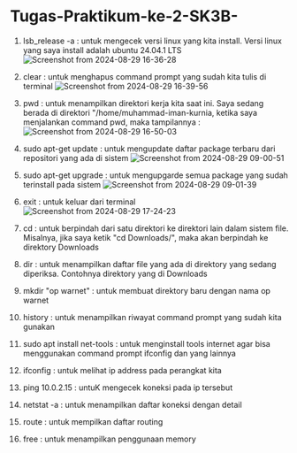 # Tugas-Praktikum-ke-2-SK3B-
1. lsb_release -a : untuk mengecek versi linux yang kita install. Versi linux yang saya install adalah ubuntu 24.04.1 LTS
![Screenshot from 2024-08-29 16-36-28](https://github.com/user-attachments/assets/67500b48-ed32-4ae5-9c3d-b941a0bc769a)
2. clear : untuk menghapus command prompt yang sudah kita tulis di terminal
![Screenshot from 2024-08-29 16-39-56](https://github.com/user-attachments/assets/c9b4bc72-a8c5-4bc2-ab82-1ee0959348d1)
3. pwd : untuk menampilkan direktori kerja kita saat ini. Saya sedang berada di direktori "/home/muhammad-iman-kurnia, ketika saya menjalankan command pwd, maka tampilannya :
![Screenshot from 2024-08-29 16-50-03](https://github.com/user-attachments/assets/11f1b132-7301-4176-a7e3-e66d55426fd7)
4. sudo apt-get update : untuk mengupdate daftar package terbaru dari repositori yang ada di sistem
![Screenshot from 2024-08-29 09-00-51](https://github.com/user-attachments/assets/7e5e9cff-06d4-499e-b648-6d90961ced8f)
7. sudo apt-get upgrade : untuk mengupgarde semua package yang sudah terinstall pada sistem
![Screenshot from 2024-08-29 09-01-39](https://github.com/user-attachments/assets/8744f083-8ada-4e46-a7de-2e316b5383fc)
9. exit : untuk keluar dari terminal
![Screenshot from 2024-08-29 17-24-23](https://github.com/user-attachments/assets/59745798-e590-49b2-bb1e-0c2046e416b8)
11. cd : untuk berpindah dari satu direktori ke direktori lain dalam sistem file. Misalnya, jika saya ketik "cd Downloads/", maka akan berpindah ke direktory Downloads

13. dir : untuk menampilkan daftar file yang ada di direktory yang sedang diperiksa. Contohnya direktory yang di Downloads
14. mkdir "op warnet" : untuk membuat direktory baru dengan nama op warnet
15. history : untuk menampilkan riwayat command prompt yang sudah kita gunakan
16. sudo apt install net-tools : untuk menginstall tools internet agar bisa menggunakan command prompt ifconfig dan yang lainnya
17. ifconfig : untuk melihat ip address pada perangkat kita
18. ping 10.0.2.15 : untuK mengecek koneksi pada ip tersebut
19. netstat -a : untuk menampilkan daftar koneksi dengan detail
20. route : untuk mempilkan daftar routing
21. free : untuk menampilkan penggunaan memory

